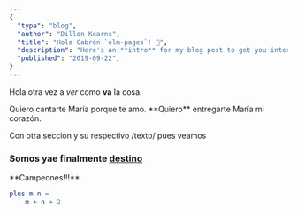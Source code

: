 ```yaml
---
{
  "type": "blog",
  "author": "Dillon Kearns",
  "title": "Hola Cabrón `elm-pages`! 🚀",
  "description": "Here's an **intro** for my blog post to get you interested in reading more...",
  "published": "2019-09-22",
}
---
```


Hola otra vez a _ver_ como **va** la cosa.

<div class="ojala funcione">
Quiero cantarte María porque te amo.  **Quiero** entregarte María mi corazón.
    
Con otra sección y su respectivo /texto/ pues veamos 

### Somos yae finalmente [destino](https://rolo.tips/)

<div class="a ver si finalmente">
**Campeones!!!**

</div>
</div>

```elm
plus m n =
    m + n + 2
```